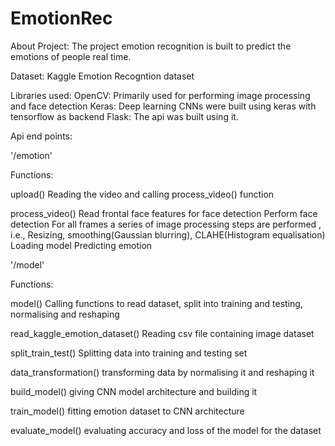 # EmotionRec
About Project:
The project emotion recognition is built to predict the emotions of people real time.

Dataset:
Kaggle Emotion Recogntion dataset

Libraries used:
OpenCV: Primarily used for performing image processing and face detection
Keras: Deep learning CNNs were built using keras with tensorflow as backend 
Flask: The api was built using it.

Api end points:

'/emotion'

Functions:

upload()
Reading the video and calling process_video() function

process_video()
Read frontal face features for face detection
Perform face detection
For all frames a series of image processing steps are performed , i.e., Resizing, smoothing(Gaussian blurring), CLAHE(Histogram equalisation)
Loading model
Predicting emotion

'/model'

Functions:

model()
Calling functions to read dataset, split into training and testing, normalising and reshaping

read_kaggle_emotion_dataset()
Reading csv file containing image dataset

split_train_test()
Splitting data into training and testing set

data_transformation()
transforming data by normalising it and reshaping it

build_model()
giving CNN model architecture and building it

train_model()
fitting emotion dataset to CNN architecture 

evaluate_model()
evaluating accuracy and loss of the model for the dataset

